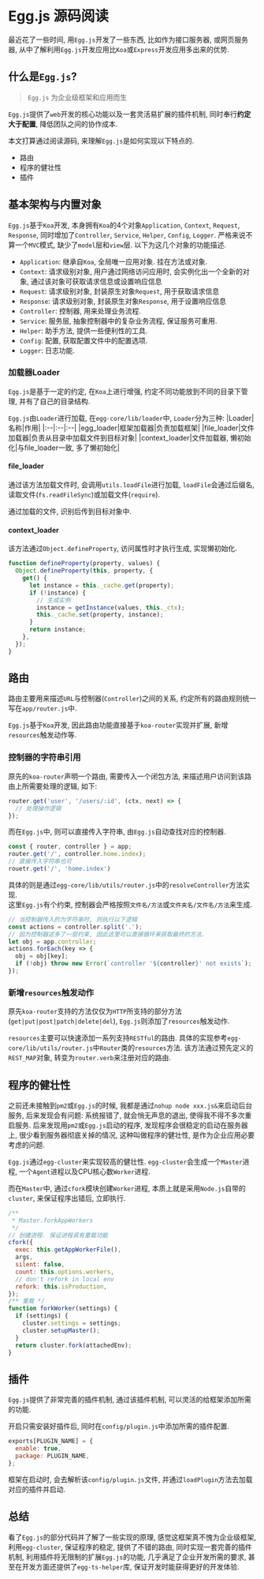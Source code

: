 # Egg.js 源码阅读

最近花了一些时间, 用`Egg.js`开发了一些东西, 比如作为接口服务器, 或网页服务器, 从中了解利用`Egg.js`开发应用比`Koa`或`Express`开发应用多出来的优势.  

## 什么是`Egg.js`?

> `Egg.js` 为企业级框架和应用而生

`Egg.js`提供了`web`开发的核心功能以及一套灵活易扩展的插件机制, 同时奉行**约定大于配置**, 降低团队之间的协作成本.  

本文打算通过阅读源码, 来理解`Egg.js`是如何实现以下特点的.

* 路由
* 程序的健壮性
* 插件

## 基本架构与内置对象
`Egg.js`基于`Koa`开发, 本身拥有`Koa`的4个对象`Application`, `Context`, `Request`, `Response`, 同时增加了`Controller`, `Service`, `Helper`, `Config`, `Logger`. 严格来说不算一个`MVC`模式, 缺少了`model`层和`view`层. 以下为这几个对象的功能描述.

* `Application`: 继承自`Koa`, 全局唯一应用对象. 挂在方法或对象.
* `Context`: 请求级别对象, 用户通过网络访问应用时, 会实例化出一个全新的对象, 通过该对象可获取请求信息或设置响应信息
* `Request`: 请求级别对象, 封装原生对象`Request`, 用于获取请求信息
* `Response`: 请求级别对象, 封装原生对象`Response`, 用于设置响应信息
* `Controller`: 控制器, 用来处理业务流程.
* `Service`: 服务层, 抽象控制器中的复杂业务流程, 保证服务可重用.
* `Helper`: 助手方法, 提供一些便利性的工具.
* `Config`: 配置, 获取配置文件中的配置选项.
* `Logger`: 日志功能.

### 加载器Loader
`Egg.js`是基于一定的约定, 在`Koa`上进行增强, 约定不同功能放到不同的目录下管理, 并有了自己的目录结构.

`Egg.js`由`Loader`进行加载, 在`egg-core/lib/loader`中, `Loader`分为三种:
|Loader|名称|作用|
|:--|:--|:--|
|egg_loader|框架加载器|负责加载框架|
|file_loader|文件加载器|负责从目录中加载文件到目标对象|
|context_loader|文件加载器, 懒初始化|与file_loader一致, 多了懒初始化|

#### file_loader
通过该方法加载文件时, 会调用`utils.loadFile`进行加载, `loadFile`会通过后缀名, 读取文件(`fs.readFileSync`)或加载文件(`require`).

通过加载的文件, 识别后传到目标对象中.

#### context_loader
该方法通过`Object.defineProperty`, 访问属性时才执行生成, 实现懒初始化.

```javascript
function defineProperty(property, values) {
  Object.defineProperty(this, property, {
    get() {
      let instance = this._cache.get(property);
      if (!instance) {
        // 生成实例
        instance = getInstance(values, this._ctx);
        this._cache.set(property, instance);
      }
      return instance;
    },
  });
}
```

## 路由
路由主要用来描述`URL`与控制器(`Controller`)之间的关系, 约定所有的路由规则统一写在`app/router.js`中.  

`Egg.js`基于`Koa`开发, 因此路由功能直接基于`koa-router`实现并扩展, 新增`resources`触发动作等.

### 控制器的字符串引用
原先的`koa-router`声明一个路由, 需要传入一个闭包方法, 来描述用户访问到该路由上所需要处理的逻辑, 如下:
```javascript
router.get('user', '/users/:id', (ctx, next) => {
  // 处理操作逻辑
});
```

而在`Egg.js`中, 则可以直接传入字符串, 由`Egg.js`自动查找对应的控制器.

```javascript
const { router, controller } = app;
router.get('/', controller.home.index);
// 直接传入字符串也可
rouetr.get('/', 'home.index')
```

具体的则是通过`egg-core/lib/utils/router.js`中的`resolveController`方法实现.  
这里`Egg.js`有个约束, 控制器会严格按照`文件名/方法`或`文件夹名/文件名/方法`来生成.  

```javascript
// 当控制器传入的为字符串时, 则执行以下逻辑
const actions = controller.split('.');
// 因为控制器这多了一层约束, 因此这里可以直接循环来获取最终的方法.
let obj = app.controller;
actions.forEach(key => {
  obj = obj[key];
  if (!obj) throw new Error(`controller '${controller}' not exists`);
});
```

### 新增`resources`触发动作
原先`koa-router`支持的方法仅仅为`HTTP`所支持的部分方法(`get|put|post|patch|delete|del`), `Egg.js`则添加了`resources`触发动作.

`resources`主要可以快速添加一系列支持`RESTful`的路由. 具体的实现参考`egg-core/lib/utils/router.js`中`Router`类的`resources`方法. 该方法通过预先定义的`REST_MAP`对象, 转变为`router.verb`来注册对应的路由.

## 程序的健壮性
之前还未接触到`pm2`或`Egg.js`的时候, 我都是通过`nohup node xxx.js&`来启动后台服务, 后来发现会有问题: 系统报错了, 就会悄无声息的退出, 使得我不得不多次重启服务.  后来发现用`pm2`或`Egg.js`启动的程序, 发现程序会很稳定的启动在服务器上, 很少看到服务器彻底关掉的情况, 这种叫做程序的健壮性, 是作为企业应用必要考虑的问题.

`Egg.js`通过`egg-cluster`来实现较高的健壮性. `egg-cluster`会生成一个`Master`进程, 一个`Agent`进程以及CPU核心数`Worker`进程.

而在`Master`中, 通过`cfork`模块创建`Worker`进程, 本质上就是采用`Node.js`自带的`cluster`, 来保证程序出错后, 立即执行.

```javascript
/**
 * Master.forkAppWorkers
 */
// 创建进程. 保证进程具有重载功能
cfork({
  exec: this.getAppWorkerFile(),
  args,
  silent: false,
  count: this.options.workers,
  // don't refork in local env
  refork: this.isProduction,
});
/** 重载 */
function forkWorker(settings) {
  if (settings) {
    cluster.settings = settings;
    cluster.setupMaster();
  }
  return cluster.fork(attachedEnv);
}
```

## 插件
`Egg.js`提供了非常完善的插件机制, 通过该插件机制, 可以灵活的给框架添加所需的功能.  

开启只需安装好插件后, 同时在`config/plugin.js`中添加所需的插件配置.

```javascript
exports[PLUGIN_NAME] = {
  enable: true,
  package: PLUGIN_NAME,
};
```

框架在启动时, 会去解析该`config/plugin.js`文件, 并通过`loadPlugin`方法去加载对应的插件并启动.

## 总结
看了`Egg.js`的部分代码并了解了一些实现的原理, 感觉这框架真不愧为企业级框架, 利用`egg-cluster`, 保证程序的稳定, 提供了不错的路由, 同时实现一套完善的插件机制, 利用插件将无限制的扩展`Egg.js`的功能, 几乎满足了企业开发所需的要求, 甚至在开发方面还提供了`egg-ts-helper`库, 保证开发时能获得更好的开发体验.
